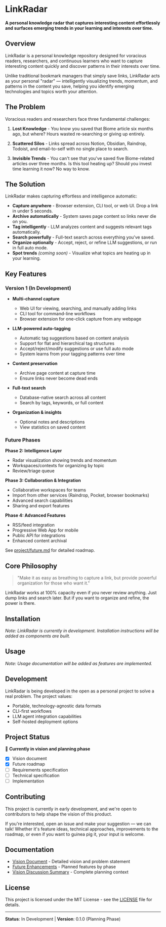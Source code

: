 # LinkRadar

**A personal knowledge radar that captures interesting content effortlessly and surfaces emerging trends in your learning and interests over time.**

## Overview

LinkRadar is a personal knowledge repository designed for voracious readers, researchers, and continuous learners who want to capture interesting content quickly and discover patterns in their interests over time.

Unlike traditional bookmark managers that simply save links, LinkRadar acts as your personal "radar" — intelligently visualizing trends, momentum, and patterns in the content you save, helping you identify emerging technologies and topics worth your attention.

## The Problem

Voracious readers and researchers face three fundamental challenges:

1. **Lost Knowledge** - You know you saved that Biome article six months ago, but where? Hours wasted re-searching or giving up entirely.

2. **Scattered Silos** - Links spread across Notion, Obsidian, Raindrop, Todoist, and email-to-self with no single place to search.

3. **Invisible Trends** - You can't see that you've saved five Biome-related articles over three months. Is this tool heating up? Should you invest time learning it now? No way to know.

## The Solution

LinkRadar makes capturing effortless and intelligence automatic:

- **Capture anywhere** - Browser extension, CLI tool, or web UI. Drop a link in under 5 seconds.
- **Archive automatically** - System saves page content so links never die on you.
- **Tag intelligently** - LLM analyzes content and suggests relevant tags automatically.
- **Search powerfully** - Full-text search across everything you've saved.
- **Organize optionally** - Accept, reject, or refine LLM suggestions, or run in full auto mode.
- **Spot trends** _(coming soon)_ - Visualize what topics are heating up in your learning.

## Key Features

### Version 1 (In Development)

- **Multi-channel capture**
  - Web UI for viewing, searching, and manually adding links
  - CLI tool for command-line workflows
  - Browser extension for one-click capture from any webpage
  
- **LLM-powered auto-tagging**
  - Automatic tag suggestions based on content analysis
  - Support for flat and hierarchical tag structures
  - Accept/reject/modify suggestions or use full auto mode
  - System learns from your tagging patterns over time
  
- **Content preservation**
  - Archive page content at capture time
  - Ensure links never become dead ends
  
- **Full-text search**
  - Database-native search across all content
  - Search by tags, keywords, or full content
  
- **Organization & insights**
  - Optional notes and descriptions
  - View statistics on saved content

### Future Phases

**Phase 2: Intelligence Layer**
- Radar visualization showing trends and momentum
- Workspaces/contexts for organizing by topic
- Review/triage queue

**Phase 3: Collaboration & Integration**
- Collaborative workspaces for teams
- Import from other services (Raindrop, Pocket, browser bookmarks)
- Advanced search capabilities
- Sharing and export features

**Phase 4: Advanced Features**
- RSS/feed integration
- Progressive Web App for mobile
- Public API for integrations
- Enhanced content archival

See [project/future.md](project/future.md) for detailed roadmap.

## Core Philosophy

> "Make it as easy as breathing to capture a link, but provide powerful organization for those who want it."

LinkRadar works at 100% capacity even if you never review anything. Just dump links and search later. But if you want to organize and refine, the power is there.

## Installation

_Note: LinkRadar is currently in development. Installation instructions will be added as components are built._

## Usage

_Note: Usage documentation will be added as features are implemented._

## Development

LinkRadar is being developed in the open as a personal project to solve a real problem. The project values:

- Portable, technology-agnostic data formats
- CLI-first workflows
- LLM agent integration capabilities
- Self-hosted deployment options

## Project Status

🚧 **Currently in vision and planning phase**

- [x] Vision document
- [x] Future roadmap
- [ ] Requirements specification
- [ ] Technical specification
- [ ] Implementation

## Contributing

This project is currently in early development, and we're open to contributors to help shape the vision of this product.

If you're interested, open an issue and make your suggestion — we can talk! Whether it's feature ideas, technical approaches, improvements to the roadmap, or even if you want to guinea pig it, your input is welcome.

## Documentation

- [Vision Document](project/vision.md) - Detailed vision and problem statement
- [Future Enhancements](project/future.md) - Planned features by phase
- [Vision Discussion Summary](project/vision-discussion-summary.md) - Complete planning context

## License

This project is licensed under the MIT License - see the [LICENSE](LICENSE) file for details.

---

**Status**: In Development | **Version**: 0.1.0 (Planning Phase)

